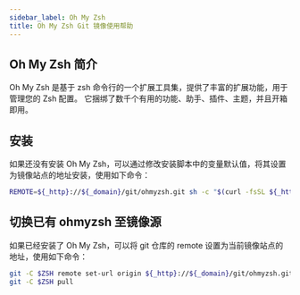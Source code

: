 ```yaml
---
sidebar_label: Oh My Zsh
title: Oh My Zsh Git 镜像使用帮助
---
```


## Oh My Zsh 简介
Oh My Zsh 是基于 zsh 命令行的一个扩展工具集，提供了丰富的扩展功能，用于管理您的 Zsh 配置。
它捆绑了数千个有用的功能、助手、插件、主题，并且开箱即用。

## 安装
如果还没有安装 Oh My Zsh，可以通过修改安装脚本中的变量默认值，将其设置为镜像站点的地址安装，使用如下命令：
```bash varcode
REMOTE=${_http}://${_domain}/git/ohmyzsh.git sh -c "$(curl -fsSL ${_http}://${_domain}/ohmyzsh.git/install.sh)"
```

## 切换已有 ohmyzsh 至镜像源
如果已经安装了 Oh My Zsh，可以将 git 仓库的 remote 设置为当前镜像站点的地址，使用如下命令：
```bash varcode
git -C $ZSH remote set-url origin ${_http}://${_domain}/git/ohmyzsh.git
git -C $ZSH pull
```